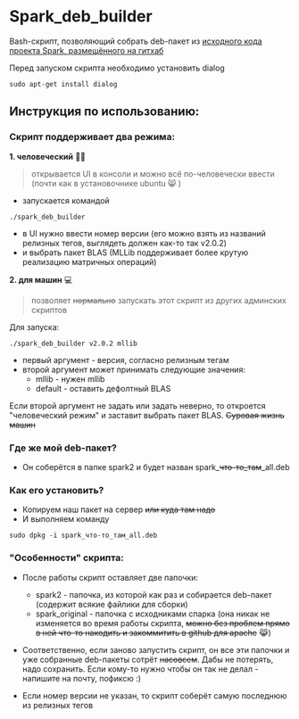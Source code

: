 # Spark_deb_builder

Bash-скрипт, позволяющий собрать deb-пакет из [исходного кода проекта Spark, размещённого на гитхаб](https://github.com/apache/spark)

Перед запуском скрипта необходимо установить dialog
```
sudo apt-get install dialog
```

## Инструкция по использованию:
### Скрипт поддерживает два режима:
**1. человеческий** :man_cartwheeling: 

> открывается UI в консоли и можно всё по-человечески ввести (почти как в установочнике ubuntu :smile_cat:  )
* запускается командой
```
./spark_deb_builder
```

* в UI нужно ввести номер версии (его можно взять из названий релизных тегов, выглядеть должен как-то так v2.0.2)
* и выбрать пакет BLAS (MLLib поддерживает более крутую реализацию матричных операций)

**2. для машин** :computer: 

> позволяет ~~нормально~~ запускать этот скрипт из других админских скриптов

Для запуска:
```
./spark_deb_builder v2.0.2 mllib
```

* первый аргумент - версия, согласно релизным тегам
* второй аргумент может принимать следующие значения:
  * mllib - нужен mllib 
  * default - оставить дефолтный BLAS

Если второй аргумент не задать или задать неверно, то откроется "человеческий режим" и заставит выбрать пакет BLAS. ~~Суровая жизнь машин~~


### Где же мой deb-пакет?
* Он соберётся в папке spark2 и будет назван  spark_~~что-то_там~~_all.deb

### Как его установить?
* Копируем наш пакет на сервер ~~или куда там надо~~
* И выполняем команду
```
sudo dpkg -i spark_что-то_там_all.deb
```

### "Особенности" скрипта:
* После работы скрипт оставляет две папочки:
  * spark2 - папочка, из которой как раз и собирается deb-пакет (содержит всякие файлики для сборки)
  * spark_original - папочка с исходниками спарка (она никак не изменяется во время работы скрипта, ~~можно без проблем прямо в ней что-то накодить и закоммитить в github для apache~~ :joy_cat:)

* Соответственно, если заново запустить скрипт, он все эти папочки и уже собранные deb-пакеты сотрёт ~~насовсем~~.
Дабы не потерять, надо сохранить. Если кому-то нужно чтобы он так не делал - напишите на почту, пофиксю :)

* Если номер версии не указан, то скрипт соберёт самую последнюю из релизных тегов
